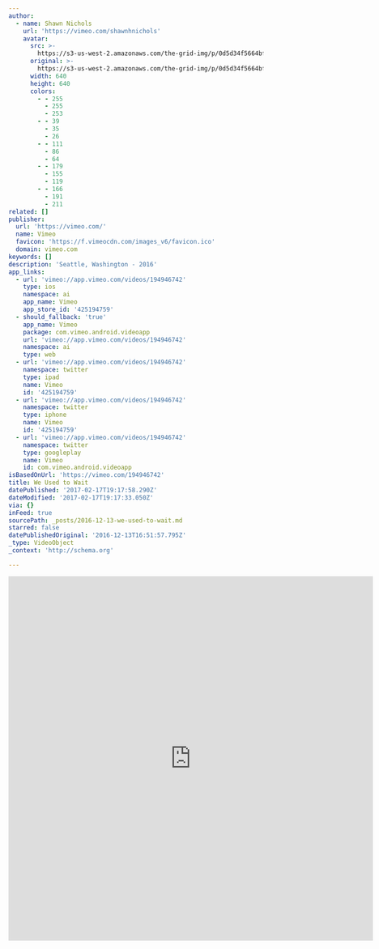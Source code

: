 ```yaml
---
author:
  - name: Shawn Nichols
    url: 'https://vimeo.com/shawnhnichols'
    avatar:
      src: >-
        https://s3-us-west-2.amazonaws.com/the-grid-img/p/0d5d34f5664bfa0d10df7d780107c7c41f0747a4.jpg
      original: >-
        https://s3-us-west-2.amazonaws.com/the-grid-img/p/0d5d34f5664bfa0d10df7d780107c7c41f0747a4.jpg
      width: 640
      height: 640
      colors:
        - - 255
          - 255
          - 253
        - - 39
          - 35
          - 26
        - - 111
          - 86
          - 64
        - - 179
          - 155
          - 119
        - - 166
          - 191
          - 211
related: []
publisher:
  url: 'https://vimeo.com/'
  name: Vimeo
  favicon: 'https://f.vimeocdn.com/images_v6/favicon.ico'
  domain: vimeo.com
keywords: []
description: 'Seattle, Washington - 2016'
app_links:
  - url: 'vimeo://app.vimeo.com/videos/194946742'
    type: ios
    namespace: ai
    app_name: Vimeo
    app_store_id: '425194759'
  - should_fallback: 'true'
    app_name: Vimeo
    package: com.vimeo.android.videoapp
    url: 'vimeo://app.vimeo.com/videos/194946742'
    namespace: ai
    type: web
  - url: 'vimeo://app.vimeo.com/videos/194946742'
    namespace: twitter
    type: ipad
    name: Vimeo
    id: '425194759'
  - url: 'vimeo://app.vimeo.com/videos/194946742'
    namespace: twitter
    type: iphone
    name: Vimeo
    id: '425194759'
  - url: 'vimeo://app.vimeo.com/videos/194946742'
    namespace: twitter
    type: googleplay
    name: Vimeo
    id: com.vimeo.android.videoapp
isBasedOnUrl: 'https://vimeo.com/194946742'
title: We Used to Wait
datePublished: '2017-02-17T19:17:58.290Z'
dateModified: '2017-02-17T19:17:33.050Z'
via: {}
inFeed: true
sourcePath: _posts/2016-12-13-we-used-to-wait.md
starred: false
datePublishedOriginal: '2016-12-13T16:51:57.795Z'
_type: VideoObject
_context: 'http://schema.org'

---
```

<iframe src="https://cdn.embedly.com/widgets/media.html?src=https%3A%2F%2Fplayer.vimeo.com%2Fvideo%2F194946742&amp;url=https%3A%2F%2Fvimeo.com%2F194946742&amp;image=https%3A%2F%2Fi.vimeocdn.com%2Fvideo%2F607038104_640.jpg&amp;key=b7d04c9b404c499eba89ee7072e1c4f7&amp;type=text%2Fhtml&amp;schema=vimeo" width="720" height="720" scrolling="no" frameborder="0" allowfullscreen="" style=""></iframe>